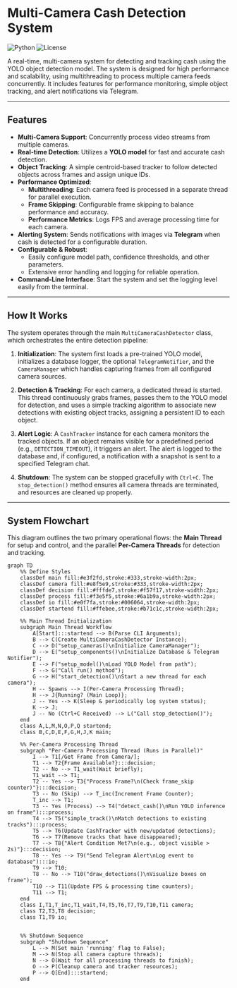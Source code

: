 # Multi-Camera Cash Detection System

![Python](https://img.shields.io/badge/python-3.8+-blue.svg)
![License](https://img.shields.io/badge/license-MIT-green.svg)

A real-time, multi-camera system for detecting and tracking cash using the YOLO object detection model. The system is designed for high performance and scalability, using multithreading to process multiple camera feeds concurrently. It includes features for performance monitoring, simple object tracking, and alert notifications via Telegram.



---

## Features

-   **Multi-Camera Support**: Concurrently process video streams from multiple cameras.
-   **Real-time Detection**: Utilizes a **YOLO model** for fast and accurate cash detection.
-   **Object Tracking**: A simple centroid-based tracker to follow detected objects across frames and assign unique IDs.
-   **Performance Optimized**:
    -   **Multithreading**: Each camera feed is processed in a separate thread for parallel execution.
    -   **Frame Skipping**: Configurable frame skipping to balance performance and accuracy.
    -   **Performance Metrics**: Logs FPS and average processing time for each camera.
-   **Alerting System**: Sends notifications with images via **Telegram** when cash is detected for a configurable duration.
-   **Configurable & Robust**:
    -   Easily configure model path, confidence thresholds, and other parameters.
    -   Extensive error handling and logging for reliable operation.
-   **Command-Line Interface**: Start the system and set the logging level easily from the terminal.

---

## How It Works

The system operates through the main `MultiCameraCashDetector` class, which orchestrates the entire detection pipeline:

1.  **Initialization**: The system first loads a pre-trained YOLO model, initializes a database logger, the optional `TelegramNotifier`, and the `CameraManager` which handles capturing frames from all configured camera sources.

2.  **Detection & Tracking**: For each camera, a dedicated thread is started. This thread continuously grabs frames, passes them to the YOLO model for detection, and uses a simple tracking algorithm to associate new detections with existing object tracks, assigning a persistent ID to each object.

3.  **Alert Logic**: A `CashTracker` instance for each camera monitors the tracked objects. If an object remains visible for a predefined period (e.g., `DETECTION_TIMEOUT`), it triggers an alert. The alert is logged to the database and, if configured, a notification with a snapshot is sent to a specified Telegram chat.

4.  **Shutdown**: The system can be stopped gracefully with `Ctrl+C`. The `stop_detection()` method ensures all camera threads are terminated, and resources are cleaned up properly.

---

## System Flowchart

This diagram outlines the two primary operational flows: the **Main Thread** for setup and control, and the parallel **Per-Camera Threads** for detection and tracking.

```mermaid
graph TD
    %% Define Styles
    classDef main fill:#e3f2fd,stroke:#333,stroke-width:2px;
    classDef camera fill:#e8f5e9,stroke:#333,stroke-width:2px;
    classDef decision fill:#fffde7,stroke:#f57f17,stroke-width:2px;
    classDef process fill:#f3e5f5,stroke:#6a1b9a,stroke-width:2px;
    classDef io fill:#e0f7fa,stroke:#006064,stroke-width:2px;
    classDef startend fill:#ffebee,stroke:#b71c1c,stroke-width:2px;

    %% Main Thread Initialization
    subgraph Main Thread Workflow
        A[Start]:::startend --> B(Parse CLI Arguments);
        B --> C(Create MultiCameraCashDetector Instance);
        C --> D("setup_cameras()\nInitialize CameraManager");
        D --> E("setup_components()\nInitialize Database & Telegram Notifier");
        E --> F("setup_model()\nLoad YOLO Model from path");
        F --> G("Call run() method");
        G --> H("start_detection()\nStart a new thread for each camera");
        H -- Spawns --> I(Per-Camera Processing Thread);
        H --> J{Running? (Main Loop)};
        J -- Yes --> K(Sleep & periodically log system status);
        K --> J;
        J -- No (Ctrl+C Received) --> L("Call stop_detection()");
    end
    class A,L,M,N,O,P,Q startend;
    class B,C,D,E,F,G,H,J,K main;

    %% Per-Camera Processing Thread
    subgraph "Per-Camera Processing Thread (Runs in Parallel)"
        I --> T1[/Get Frame from Camera/];
        T1 --> T2{Frame Available?}:::decision;
        T2 -- No --> T1_wait(Wait briefly);
        T1_wait --> T1;
        T2 -- Yes --> T3{"Process Frame?\n(Check frame_skip counter)"}:::decision;
        T3 -- No (Skip) --> T_inc(Increment Frame Counter);
        T_inc --> T1;
        T3 -- Yes (Process) --> T4("detect_cash()\nRun YOLO inference on frame"):::process;
        T4 --> T5("simple_track()\nMatch detections to existing tracks"):::process;
        T5 --> T6(Update CashTracker with new/updated detections);
        T6 --> T7(Remove tracks that have disappeared);
        T7 --> T8{"Alert Condition Met?\n(e.g., object visible > 2s)"}:::decision;
        T8 -- Yes --> T9("Send Telegram Alert\nLog event to database"):::io;
        T9 --> T10;
        T8 -- No --> T10("draw_detections()\nVisualize boxes on frame");
        T10 --> T11(Update FPS & processing time counters);
        T11 --> T1;
    end
    class I,T1,T_inc,T1_wait,T4,T5,T6,T7,T9,T10,T11 camera;
    class T2,T3,T8 decision;
    class T1,T9 io;


    %% Shutdown Sequence
    subgraph "Shutdown Sequence"
        L --> M(Set main 'running' flag to False);
        M --> N(Stop all camera capture threads);
        N --> O(Wait for all processing threads to finish);
        O --> P(Cleanup camera and tracker resources);
        P --> Q[End]:::startend;
    end
